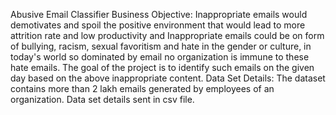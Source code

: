 Abusive Email Classifier
Business Objective:
Inappropriate emails would demotivates and spoil the positive environment that would lead to more attrition rate and low productivity and Inappropriate emails could be on form of bullying, racism, sexual favoritism and hate in the gender or culture, in today's world so dominated by email no organization is immune to these hate emails.
The goal of the project is to identify such emails on the given day based on the above inappropriate content.
Data Set Details:
The dataset contains more than 2 lakh emails generated by employees of an organization.
Data set details sent in csv file.
